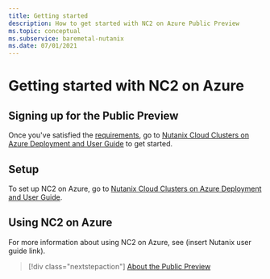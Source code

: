 ```yaml
---
title: Getting started
description: How to get started with NC2 on Azure Public Preview
ms.topic: conceptual
ms.subservice: baremetal-nutanix
ms.date: 07/01/2021
---
```


# Getting started with NC2 on Azure

## Signing up for the Public Preview

Once you've satisfied the [requirements](requirements.md), go to [Nutanix Cloud Clusters
on Azure Deployment
and User Guide](https://download.nutanix.com/documentation/hosted/Nutanix-Cloud-Clusters-Azure.pdf) to get started.

## Setup

To set up NC2 on Azure, go to [Nutanix Cloud Clusters
on Azure Deployment and User Guide](https://download.nutanix.com/documentation/hosted/Nutanix-Cloud-Clusters-Azure.pdf).

## Using NC2 on Azure

For more information about using NC2 on Azure, see (insert Nutanix user guide link).

> [!div class="nextstepaction"]
> [About the Public Preview](about-the-public-preview.md)
